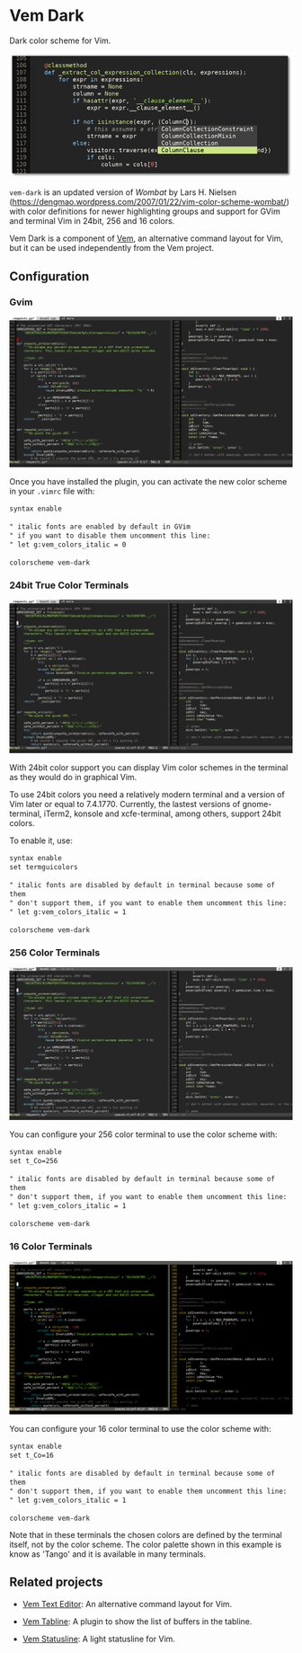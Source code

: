 
Vem Dark
========

Dark color scheme for Vim.

![Vem Dark](screenshots/vem-dark-example.png)

`vem-dark` is an updated version of *Wombat* by Lars H. Nielsen
(https://dengmao.wordpress.com/2007/01/22/vim-color-scheme-wombat/) with color
definitions for newer highlighting groups and support for GVim and terminal Vim
in 24bit, 256 and 16 colors.

Vem Dark is a component of [Vem](https://www.vem-editor.org), an alternative
command layout for Vim, but it can be used independently from the Vem project.

## Configuration

### Gvim

![Vem Dark GUI](screenshots/vem-dark-gui.png)

Once you have installed the plugin, you can activate the new color scheme
in your `.vimrc` file with:
```
syntax enable

" italic fonts are enabled by default in GVim
" if you want to disable them uncomment this line:
" let g:vem_colors_italic = 0

colorscheme vem-dark
```

### 24bit True Color Terminals

![Vem Dark - Teminal 24bit](screenshots/vem-dark-24bit.png)

With 24bit color support you can display Vim color schemes in the terminal
as they would do in graphical Vim.

To use 24bit colors you need a relatively modern terminal and a version of Vim
later or equal to 7.4.1770. Currently, the lastest versions of gnome-terminal,
iTerm2, konsole and xcfe-terminal, among others, support 24bit colors.

To enable it, use:
```
syntax enable
set termguicolors

" italic fonts are disabled by default in terminal because some of them
" don't support them, if you want to enable them uncomment this line:
" let g:vem_colors_italic = 1

colorscheme vem-dark
```

### 256 Color Terminals

![Vem Dark - Terminal 256 Colors](screenshots/vem-dark-256.png)

You can configure your 256 color terminal to use the color scheme with:
```
syntax enable
set t_Co=256

" italic fonts are disabled by default in terminal because some of them
" don't support them, if you want to enable them uncomment this line:
" let g:vem_colors_italic = 1

colorscheme vem-dark
```
### 16 Color Terminals

![Vem Dark - Terminal 16 Colors](screenshots/vem-dark-16.png)

You can configure your 16 color terminal to use the color scheme with:
```
syntax enable
set t_Co=16

" italic fonts are disabled by default in terminal because some of them
" don't support them, if you want to enable them uncomment this line:
" let g:vem_colors_italic = 1

colorscheme vem-dark
```
Note that in these terminals the chosen colors are defined by the
terminal itself, not by the color scheme. The color palette shown in
this example is know as 'Tango' and it is available in many terminals.

Related projects
----------------

* [Vem Text Editor](https://www.vem-editor.org): An alternative command layout
  for Vim.

* [Vem Tabline](https://github.com/pacha/vem-tabline): A plugin to show the
  list of buffers in the tabline.

* [Vem Statusline](https://github.com/pacha/vem-statusline): A light
  statusline for Vim.

